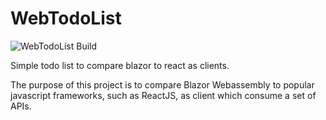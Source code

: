 # WebTodoList

![WebTodoList Build](https://github.com/albx/WebTodoList/workflows/WebTodoList%20Build/badge.svg?branch=master)

Simple todo list to compare blazor to react as clients.

The purpose of this project is to compare Blazor Webassembly to popular javascript frameworks, such as ReactJS, as client which consume a set of APIs.
